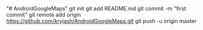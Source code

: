 "# AndroidGoogleMaps"  git init git add README.md git commit -m "first commit" git remote add origin https://github.com/kryjash/AndroidGoogleMaps.git git push -u origin master
